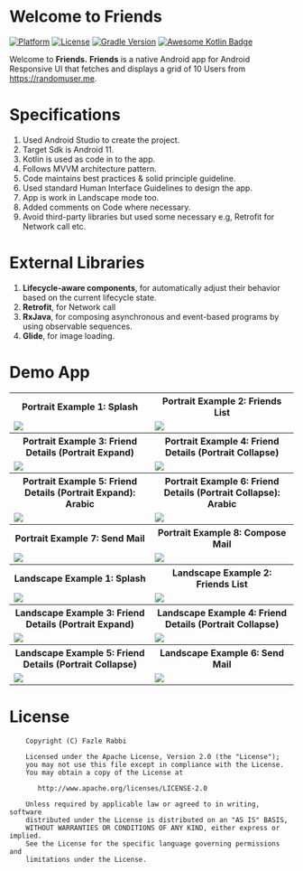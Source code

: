 # Welcome to Friends

[![Platform](https://img.shields.io/badge/platform-Android-yellow.svg)](https://www.android.com)
[![License](https://img.shields.io/badge/license-Apache%202-4EB1BA.svg?style=flat-square)](https://www.apache.org/licenses/LICENSE-2.0.html)
[![Gradle Version](https://img.shields.io/badge/gradle-7.0.0-green.svg)](https://docs.gradle.org/current/release-notes)
[![Awesome Kotlin Badge](https://kotlin.link/awesome-kotlin.svg)](https://github.com/KotlinBy/awesome-kotlin)

Welcome to **Friends.**
**Friends** is a native Android app for Android Responsive UI 
that fetches and displays a grid of 10 Users from https://randomuser.me.

# Specifications
1. Used Android Studio to create the project.
2. Target Sdk is Android 11.
3. Kotlin is used as code in to the app.
4. Follows MVVM architecture pattern.
5. Code maintains best practices & solid principle guideline.
6. Used standard Human Interface Guidelines to design the app.
7. App is work in Landscape mode too.
8. Added comments on Code where necessary.
9. Avoid third-party libraries but used some necessary e.g, Retrofit for Network call etc.

# External Libraries
1. **Lifecycle-aware components**, for automatically adjust their behavior based on the current
   lifecycle state.
2. **Retrofit**, for Network call
3. **RxJava**, for composing asynchronous and event-based programs by using observable sequences.
4. **Glide**, for image loading.

# Demo App

<table style="width:100%">
  <tr>
    <th>Portrait Example 1: Splash</th>
    <th>Portrait Example 2: Friends List</th>
  </tr>
  <tr>
    <td><img src="github_assets/portrait/port_1_splash.jpg"/></td>
    <td><img src="github_assets/portrait/port_2_friends_list.jpg"/></td>
  </tr>
  <tr>
    <th>Portrait Example 3: Friend Details (Portrait Expand)</th>
    <th>Portrait Example 4: Friend Details (Portrait Collapse)</th>
  </tr>
  <tr>
    <td><img src="github_assets/portrait/port_3_friend_details.jpg"/></td>
    <td><img src="github_assets/portrait/port_4_friend_details_2.jpg"/></td>
  </tr>
  <tr>
    <th>Portrait Example 5: Friend Details (Portrait Expand): Arabic</th>
    <th>Portrait Example 6: Friend Details (Portrait Collapse): Arabic</th>
  </tr>
  <tr>
    <td><img src="github_assets/portrait/port_4_friend_details_3.jpg"/></td>
    <td><img src="github_assets/portrait/port_4_friend_details_4.jpg"/></td>
  </tr>
  <tr>
    <th>Portrait Example 7: Send Mail</th>
    <th>Portrait Example 8: Compose Mail</th>
  </tr>
  <tr>
    <td><img src="github_assets/portrait/port_4_friend_details_send_mail.jpg"/></td>
    <td><img src="github_assets/portrait/port_4_friend_details_send_mail_2.jpg"/></td>
  </tr>

  <tr>
    <th>Landscape Example 1: Splash</th>
    <th>Landscape Example 2: Friends List</th>
  </tr>
  <tr>
    <td><img src="github_assets/portrait/land_1_splash.jpg"/></td>
    <td><img src="github_assets/portrait/land_2_friends_list.jpg"/></td>
  </tr>
  <tr>
    <th>Landscape Example 3: Friend Details (Portrait Expand)</th>
    <th>Landscape Example 4: Friend Details (Portrait Collapse)</th>
  </tr>
  <tr>
    <td><img src="github_assets/portrait/land_3_friend_details.jpg"/></td>
    <td><img src="github_assets/portrait/land_4_friend_details_2.jpg"/></td>
  </tr>
  <tr>
    <th>Landscape Example 5: Friend Details (Portrait Collapse)</th>
    <th>Landscape Example 6: Send Mail</th>
  </tr>
  <tr>
    <td><img src="github_assets/portrait/land_3_friend_details_3.jpg"/></td>
    <td><img src="github_assets/portrait/port_4_friend_details_send_mail.jpg"/></td>
  </tr>
  </table>

[comment]: <> (# Screenshots)

[comment]: <> ([comment]: <> &#40;<p align="center">&#41;)

[comment]: <> ([comment]: <> &#40;Mobile Screenshots &#40;Portrait&#41;&#41;)

[comment]: <> ([comment]: <> &#40;<p align="center">&#41;)

[comment]: <> ([comment]: <> &#40;<img src="github_assets/1_splash_screen.jpg" alt="Drawing" style="width: 10px;"/>&#41;)

[comment]: <> ([comment]: <> &#40;<p align="center">&#41;)

[comment]: <> ([comment]: <> &#40;<img src="github_assets/2_friends_list_portrait.jpg" alt="Drawing" style="width: 10px;"/>&#41;)

[comment]: <> ([comment]: <> &#40;Mobile Screenshots &#40;Landscape&#41;&#41;)

[comment]: <> ([comment]: <> &#40;<p align="center">&#41;)

[comment]: <> ([comment]: <> &#40;<img src="github_assets/3_friends_list_landscape.jpg" alt="Drawing" style="width: 10px;"/>&#41;)

[comment]: <> (<img src="github_assets/1_splash_screen.jpg"  height="500" />)

[comment]: <> (<img src="github_assets/2_friends_list_portrait.jpg"  height="500" />)

[comment]: <> (<img src="github_assets/3_friends_list_landscape.jpg"  width="500" />)

# License

```
    Copyright (C) Fazle Rabbi

    Licensed under the Apache License, Version 2.0 (the "License");
    you may not use this file except in compliance with the License.
    You may obtain a copy of the License at

       http://www.apache.org/licenses/LICENSE-2.0

    Unless required by applicable law or agreed to in writing, software
    distributed under the License is distributed on an "AS IS" BASIS,
    WITHOUT WARRANTIES OR CONDITIONS OF ANY KIND, either express or implied.
    See the License for the specific language governing permissions and
    limitations under the License.
```